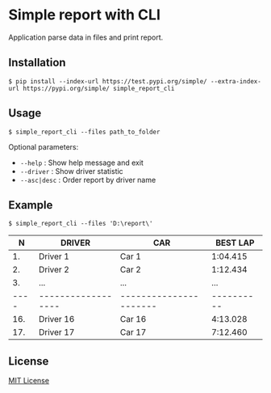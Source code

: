 
# Simple report with CLI

Application parse data in files and print report.

Installation
-----

`$ pip install --index-url https://test.pypi.org/simple/ --extra-index-url https://pypi.org/simple/ simple_report_cli`

Usage
-----

`$ simple_report_cli --files path_to_folder` 

Optional parameters:

* `--help`          : Show help message and exit
* `--driver`        : Show driver statistic
* `--asc|desc`      : Order report by driver name

Example
-----

`$ simple_report_cli --files 'D:\report\'`

| N  | DRIVER           | CAR                  | BEST LAP |
|----|------------------|----------------------|----------|
| 1. | Driver 1         | Car 1                | 1:04.415 |
| 2. | Driver 2         | Car 2                | 1:12.434 |
| 3. | ...              | ...                  | ...      |
|----|------------------|----------------------|----------|
| 16.| Driver 16        | Car 16               | 4:13.028 |
| 17.| Driver 17        | Car 17               | 7:12.460 |

License
-------

[MIT License](LICENSE)